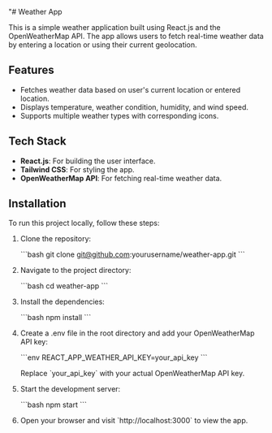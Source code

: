 "# Weather App

This is a simple weather application built using React.js and the OpenWeatherMap API. The app allows users to fetch real-time weather data by entering a location or using their current geolocation.

## Features

- Fetches weather data based on user's current location or entered location.
- Displays temperature, weather condition, humidity, and wind speed.
- Supports multiple weather types with corresponding icons.

## Tech Stack

- **React.js**: For building the user interface.
- **Tailwind CSS**: For styling the app.
- **OpenWeatherMap API**: For fetching real-time weather data.

## Installation

To run this project locally, follow these steps:

1. Clone the repository:

   \`\`\`bash
   git clone git@github.com:yourusername/weather-app.git
   \`\`\`

2. Navigate to the project directory:

   \`\`\`bash
   cd weather-app
   \`\`\`

3. Install the dependencies:

   \`\`\`bash
   npm install
   \`\`\`

4. Create a .env file in the root directory and add your OpenWeatherMap API key:

   \`\`\`env
   REACT_APP_WEATHER_API_KEY=your_api_key
   \`\`\`

   Replace \`your_api_key\` with your actual OpenWeatherMap API key.

5. Start the development server:

   \`\`\`bash
   npm start
   \`\`\`

6. Open your browser and visit \`http://localhost:3000\` to view the app.
